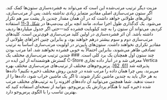 مزیت دیگر ترتیب مرتب‌شده این است که می‌تواند به فشرده‌سازی ستون‌ها کمک کند. اگر ستون
مرتب‌سازی اصلی مقادیر متمایز زیادی نداشته باشد، پس از مرتب‌سازی، توالی‌های طولانی خواهد داشت
که در آن همان مقدار چندین بار پشت سر هم تکرار می‌شود. یک کدگذاری طول اجرا ساده، مانند آنچه برای
بیت‌مپ‌ها در [شکل 3-11](#fig_bitmap_index) استفاده کردیم، می‌تواند آن ستون را به چند کیلوبایت فشرده کند—حتی اگر
جدول میلیاردها ردیف داشته باشد. آن اثر فشرده‌سازی در اولین کلید مرتب‌سازی قوی‌ترین است. کلیدهای مرتب‌سازی دوم و سوم
بیشتر درهم خواهند بود، و بنابراین چنین اجراهای طولانی از مقادیر تکراری نخواهند داشت. ستون‌های پایین‌تر در
اولویت مرتب‌سازی اساساً به ترتیب تصادفی ظاهر می‌شوند، بنابراین احتمالاً به خوبی فشرده نخواهند شد. اما
مرتب بودن چند ستون اول همچنان یک برد کلی است. ### چندین ترتیب مرتب‌سازی مختلف 
یک گسترش هوشمندانه از این ایده در C-Store معرفی شد و در انبار داده تجاری
Vertica پذیرفته شد [[61](ch03.html#Stonebraker2005uf),
[62](ch03.html#Lamb2012ub)].
پرس‌وجوهای مختلف از ترتیب‌های مرتب‌سازی مختلف بهره می‌برند، پس چرا همان داده را مرتب شده در
چندین روش مختلف ذخیره نکنیم؟ داده‌ها به هر حال باید به چندین ماشین تکرار شوند، تا اگر یک ماشین
خراب شود، داده‌ها را از دست ندهید. شما همچنین می‌توانید آن داده‌های افزونه را به ترتیب‌های مختلف
مرتب شده ذخیره کنید تا هنگام پردازش یک پرس‌وجو، بتوانید از نسخه‌ای استفاده کنید که بهترین تناسب را با الگوی پرس‌وجو
دارد.